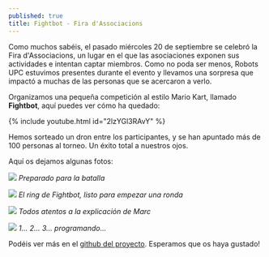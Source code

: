 ```yaml
---
published: true
title: Fightbot - Fira d'Associacions
---
```


Como muchos sabéis, el pasado miércoles 20 de septiembre se celebró la Fira d'Associacions,
un lugar en el que las asociaciones exponen sus actividades e intentan captar miembros.
Como no poda ser menos, Robots UPC estuvimos presentes durante el evento y llevamos una sorpresa que impactó a 
muchas de las personas que se acercaron a verlo.

Organizamos una pequeña competición al estilo Mario Kart, llamado **Fightbot**, aquí puedes ver cómo ha quedado:

{% include youtube.html id="2lzYGl3RAvY" %}


Hemos sorteado un dron entre los participantes, y se han apuntado más de 100 personas al torneo.
Un éxito total a nuestros ojos.

Aquí os dejamos algunas fotos:


![](https://user-images.githubusercontent.com/4309591/30709662-49283e4c-9f03-11e7-8050-219ba863531a.jpg)
*Preparado para la batalla*

![](https://user-images.githubusercontent.com/4309591/30710608-77fada88-9f06-11e7-8db7-ab78a8884c57.png)
*El ring de Fightbot, listo para empezar una ronda*

![](https://user-images.githubusercontent.com/4309591/30710868-3032efb4-9f07-11e7-9028-6cd4a006e2ae.jpg)
*Todos atentos a la explicación de Marc*

![](https://user-images.githubusercontent.com/4309591/30709605-212f2662-9f03-11e7-846e-f815f56a9a32.jpg)
*1... 2... 3... programando...*

Podéis ver más en el [github del proyecto](https://github.com/robotsupc/fightbot). Esperamos que os haya gustado!
